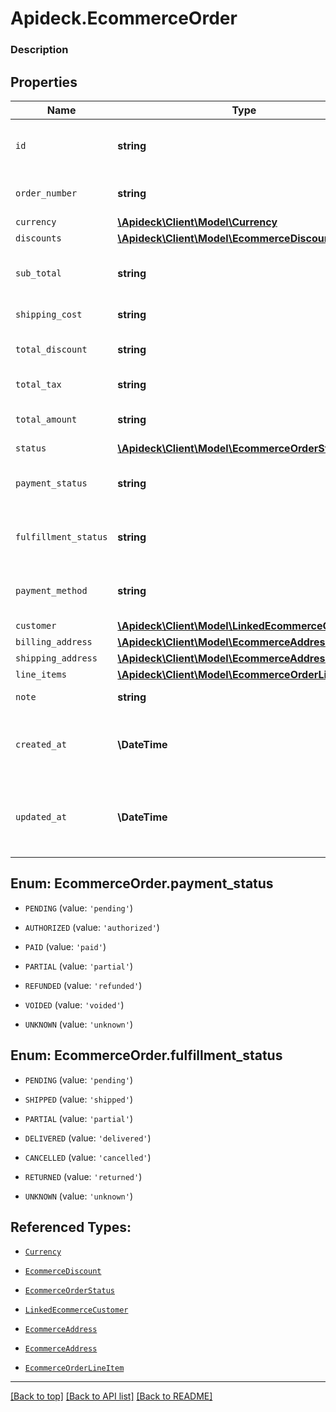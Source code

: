 # Apideck.EcommerceOrder

### Description

## Properties
Name | Type | Description | Notes
------------ | ------------- | ------------- | -------------
`id` | **string** | A unique identifier for an object. | 
`order_number` | **string** | Order number, if any. | [optional] 
`currency` | [**\Apideck\Client\Model\Currency**](Currency.md) |  | [optional] 
`discounts` | [**\Apideck\Client\Model\EcommerceDiscount[]**](EcommerceDiscount.md) |  | [optional] 
`sub_total` | **string** | Sub-total amount, normally before tax. | [optional] 
`shipping_cost` | **string** | Shipping cost, if any. | [optional] 
`total_discount` | **string** | Total discount, if any. | [optional] 
`total_tax` | **string** | Total tax, if any. | [optional] 
`total_amount` | **string** | Total amount due. | [optional] 
`status` | [**\Apideck\Client\Model\EcommerceOrderStatus**](EcommerceOrderStatus.md) |  | [optional] 
`payment_status` | **string** | Current payment status of the order. | [optional] 
`fulfillment_status` | **string** | Current fulfillment status of the order. | [optional] 
`payment_method` | **string** | Payment method used for this order. | [optional] 
`customer` | [**\Apideck\Client\Model\LinkedEcommerceCustomer**](LinkedEcommerceCustomer.md) |  | [optional] 
`billing_address` | [**\Apideck\Client\Model\EcommerceAddress**](EcommerceAddress.md) |  | [optional] 
`shipping_address` | [**\Apideck\Client\Model\EcommerceAddress**](EcommerceAddress.md) |  | [optional] 
`line_items` | [**\Apideck\Client\Model\EcommerceOrderLineItem[]**](EcommerceOrderLineItem.md) |  | [optional] 
`note` | **string** | Note for the order. | [optional] 
`created_at` | **\DateTime** | The date and time when the object was created. | [optional] 
`updated_at` | **\DateTime** | The date and time when the object was last updated. | [optional] 





<a name="PAYMENT_STATUS"></a>
## Enum: EcommerceOrder.payment_status


* `PENDING` (value: `'pending'`)

* `AUTHORIZED` (value: `'authorized'`)

* `PAID` (value: `'paid'`)

* `PARTIAL` (value: `'partial'`)

* `REFUNDED` (value: `'refunded'`)

* `VOIDED` (value: `'voided'`)

* `UNKNOWN` (value: `'unknown'`)




<a name="FULFILLMENT_STATUS"></a>
## Enum: EcommerceOrder.fulfillment_status


* `PENDING` (value: `'pending'`)

* `SHIPPED` (value: `'shipped'`)

* `PARTIAL` (value: `'partial'`)

* `DELIVERED` (value: `'delivered'`)

* `CANCELLED` (value: `'cancelled'`)

* `RETURNED` (value: `'returned'`)

* `UNKNOWN` (value: `'unknown'`)




## Referenced Types:


* [`Currency`](Currency.md)
* [`EcommerceDiscount`](EcommerceDiscount.md)





* [`EcommerceOrderStatus`](EcommerceOrderStatus.md)



* [`LinkedEcommerceCustomer`](LinkedEcommerceCustomer.md)
* [`EcommerceAddress`](EcommerceAddress.md)
* [`EcommerceAddress`](EcommerceAddress.md)
* [`EcommerceOrderLineItem`](EcommerceOrderLineItem.md)




---

[[Back to top]](#) [[Back to API list]](../../../../README.md#documentation-for-api-endpoints) [[Back to README]](../../../../README.md)


